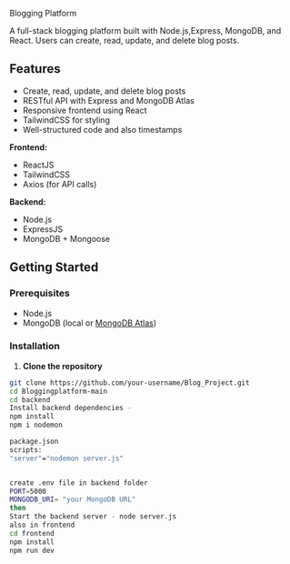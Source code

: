 Blogging Platform

A full-stack blogging platform built with Node.js,Express, MongoDB, and React. Users can create, read, update, and delete blog posts.

## Features

- Create, read, update, and delete blog posts
- RESTful API with Express and MongoDB Atlas
- Responsive frontend using React 
- TailwindCSS for styling
- Well-structured code and also timestamps 


**Frontend:**
- ReactJS 
- TailwindCSS
- Axios (for API calls)

**Backend:**
- Node.js
- ExpressJS
- MongoDB + Mongoose

## Getting Started

### Prerequisites

- Node.js
- MongoDB (local or [MongoDB Atlas](https://www.mongodb.com/cloud/atlas))

### Installation

1. **Clone the repository**

```bash
git clone https://github.com/your-username/Blog_Project.git
cd Bloggingplatform-main  
cd backend
Install backend dependencies -
npm install
npm i nodemon

package.json
scripts:
"server"="nodemon server.js"


create .env file in backend folder 
PORT=5000
MONGODB_URI= "your MongoDB URL"
then
Start the backend server - node server.js
also in frontend
cd frontend
npm install
npm run dev 
